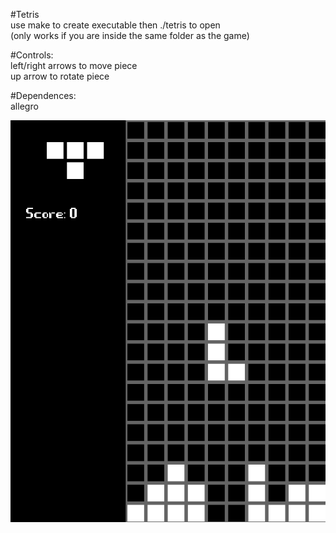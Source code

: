 #Tetris  
use make to create executable then ./tetris to open  
(only works if you are inside the same folder as the game)  

#Controls:  
left/right arrows to move piece  
up arrow to rotate piece  

#Dependences:  
allegro  

![](screenshot.png)
